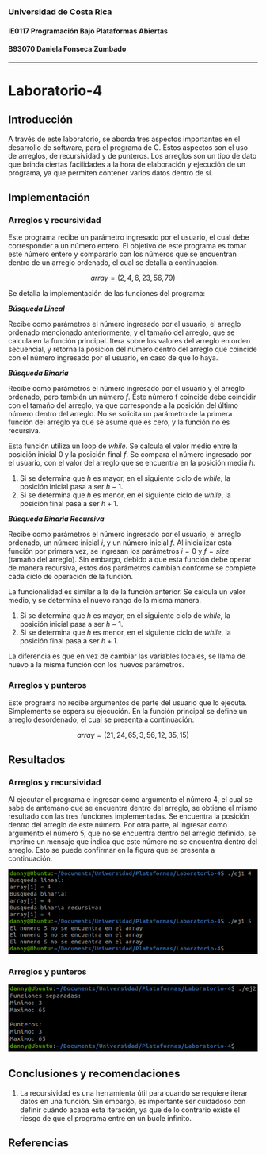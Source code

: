 ### Universidad de Costa Rica
#### IE0117 Programación Bajo Plataformas Abiertas
#### B93070 Daniela Fonseca Zumbado
---
# Laboratorio-4

## Introducción
A través de este laboratorio, se aborda tres aspectos importantes en el desarrollo de software, para el programa de C. Estos aspectos son el uso de arreglos, de recursividad y de punteros. Los arreglos son un tipo de dato que brinda ciertas facilidades a la hora de elaboración y ejecución de un programa, ya que permiten contener varios datos dentro de sí.

## Implementación
### Arreglos y recursividad
Este programa recibe un parámetro ingresado por el usuario, el cual debe corresponder a un número entero. El objetivo de este programa es tomar este número entero y compararlo con los números que se encuentran dentro de un arreglo ordenado, el cual se detalla a continuación.

$$array = (2, 4, 6, 23, 56, 79)$$

Se detalla la implementación de las funciones del programa:

_**Búsqueda Lineal**_

Recibe como parámetros el número ingresado por el usuario, el arreglo ordenado mencionado anteriormente, y el tamaño del arreglo, que se calcula en la función principal. Itera sobre los valores del arreglo en orden secuencial, y retorna la posición del número dentro del arreglo que coincide con el número ingresado por el usuario, en caso de que lo haya.

_**Búsqueda Binaria**_

Recibe como parámetros el número ingresado por el usuario y el arreglo ordenado, pero también un número $f$. Este número f coincide debe coincidir con el tamaño del arreglo, ya que corresponde a la posición del último número dentro del arreglo. No se solicita un parámetro de la primera función del arreglo ya que se asume que es cero, y la función no es recursiva.

Esta función utiliza un loop de _while_. Se calcula el valor medio entre la posición inicial $0$ y la posición final $f$. Se compara el número ingresado por el usuario, con el valor del arreglo que se encuentra en la posición media $h$.

1. Si se determina que $h$ es mayor, en el siguiente ciclo de _while_, la posición inicial pasa a ser $h-1$.
2. Si se determina que $h$ es menor, en el siguiente ciclo de _while_, la posición final pasa a ser $h+1$.

_**Búsqueda Binaria Recursiva**_

Recibe como parámetros el número ingresado por el usuario, el arreglo ordenado, un número inicial $i$, y un número inicial $f$. Al inicializar esta función por primera vez, se ingresan los parámetros $i = 0$ y $f = size$ (tamaño del arreglo). Sin embargo, debido a que esta función debe operar de manera recursiva, estos dos parámetros cambian conforme se complete cada ciclo de operación de la función.

La funcionalidad es similar a la de la función anterior. Se calcula un valor medio, y se determina el nuevo rango de la misma manera.

1. Si se determina que $h$ es mayor, en el siguiente ciclo de _while_, la posición inicial pasa a ser $h-1$.
2. Si se determina que $h$ es menor, en el siguiente ciclo de _while_, la posición final pasa a ser $h+1$.

La diferencia es que en vez de cambiar las variables locales, se llama de nuevo a la misma función con los nuevos parámetros.

### Arreglos y punteros
Este programa no recibe argumentos de parte del usuario que lo ejecuta. Simplemente se espera su ejecución. En la función principal se define un arreglo desordenado, el cual se presenta a continuación.

$$array = (21, 24, 65, 3, 56, 12, 35, 15)$$

## Resultados

### Arreglos y recursividad

Al ejecutar el programa e ingresar como argumento el número $4$, el cual se sabe de antemano que se encuentra dentro del arreglo, se obtiene el mismo resultado con las tres funciones implementadas. Se encuentra la posición dentro del arreglo de este número. Por otra parte, al ingresar como argumento el número $5$, que no se encuentra dentro del arreglo definido, se imprime un mensaje que indica que este número no se encuentra dentro del arreglo. Esto se puede confirmar en la figura que se presenta a continuación.

![ej1.c](images/ej1.png)

### Arreglos y punteros

![ej2.c](images/ej2.png)

## Conclusiones y recomendaciones
1. La recursividad es una herramienta útil para cuando se requiere iterar datos en una función. Sin embargo, es importante ser cuidadoso con definir cuándo acaba esta iteración, ya que de lo contrario existe el riesgo de que el programa entre en un bucle infinito.
## Referencias
